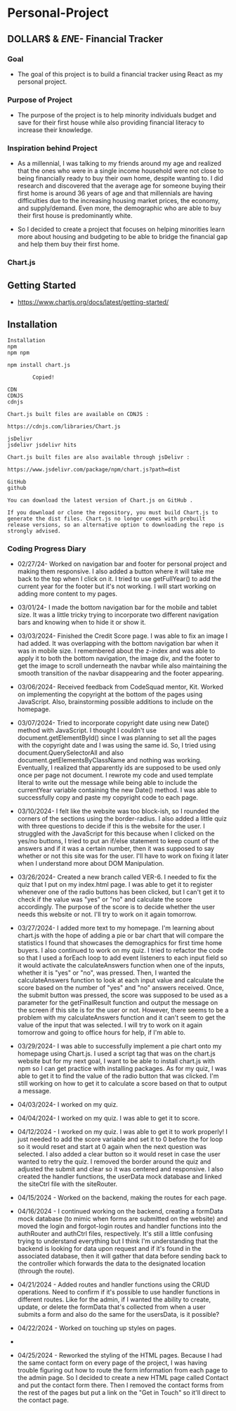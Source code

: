 # Personal-Project
## DOLLAR$ & $EN$E- Financial Tracker

### Goal
- The goal of this project is to build a financial tracker using React as my personal project.

### Purpose of Project
- The purpose of the project is to help minority individuals budget and save for their first house while also providing financial literacy to increase their knowledge.

### Inspiration behind Project
- As a millennial, I was talking to my friends around my age and realized that the ones who were in a single income household were not close to being financially ready to buy their own home, despite wanting to. I did research and discovered that the average age for someone buying their first home is around 36 years of age and that millennials are having difficulties due to the increasing housing market prices, the economy, and supply/demand. Even more, the demographic who are able to buy their first house is predominantly white. 

- So I decided to create a project that focuses on helping minorities learn more about housing and budgeting to be able to bridge the financial gap and help them buy their first home.

### Chart.js
## Getting Started
- https://www.chartjs.org/docs/latest/getting-started/

## Installation
    Installation
    npm
    npm npm

    npm install chart.js
    
            Copied!
        
    CDN
    CDNJS
    cdnjs

    Chart.js built files are available on CDNJS :

    https://cdnjs.com/libraries/Chart.js

    jsDelivr
    jsdelivr jsdelivr hits

    Chart.js built files are also available through jsDelivr :

    https://www.jsdelivr.com/package/npm/chart.js?path=dist

    GitHub
    github

    You can download the latest version of Chart.js on GitHub .

    If you download or clone the repository, you must build Chart.js to generate the dist files. Chart.js no longer comes with prebuilt release versions, so an alternative option to downloading the repo is strongly advised.


### Coding Progress Diary
- 02/27/24- Worked on navigation bar and footer for personal project and making them responsive. I also added a button where it will take me back to the top when I click on it. I tried to use getFullYear() to add the current year for the footer but it's not working. I will start working on adding more content to my pages.

- 03/01/24- I made the bottom navigation bar for the mobile and tablet size. It was a little tricky trying to incorporate two different navigation bars and knowing when to hide it or show it.

- 03/03/2024- Finished the Credit Score page. I was able to fix an image I had added. It was overlapping with the bottom navigation bar when it was in mobile size. I remembered about the z-index and was able to apply it to both the bottom navigation, the image div, and the footer to get the image to scroll underneath the navbar while also maintaining the smooth transition of the navbar disappearing and the footer appearing.

- 03/06/2024- Received feedback from CodeSquad mentor, Kit. Worked on implementing the copyright at the bottom of the pages using JavaScript. Also, brainstorming possible additions to include on the homepage.

- 03/07/2024- Tried to incorporate copyright date using new Date() method with JavaScript. I thought I couldn't use document.getElementById() since I was planning to set all the pages with the copyright date and I was using the same id. So, I tried using document.QuerySelectorAll and also document.getElementsByClassName and nothing was working. Eventually, I realized that apparently ids are supposed to be used only once per page not document. I rewrote my code and used template literal to write out the message while being able to include the currentYear variable containing the new Date() method. I was able to successfully copy and paste my copyright code to each page.

- 03/10/2024- I felt like the website was too block-ish, so I rounded the corners of the sections using the border-radius. I also added a little quiz with three questions to decide if this is the website for the user. I struggled with the JavaScript for this because when I clicked on the yes/no buttons, I tried to put an if/else statement to keep count of the answers and if it was a certain number, then it was supposed to say whether or not this site was for the user. I'll have to work on fixing it later when I understand more about DOM Manipulation.

- 03/26/2024- Created a new branch called VER-6. I needed to fix the quiz that I put on my index.html page. I was able to get it to register whenever one of the radio buttons has been clicked, but I can't get it to check if the value was "yes" or "no" and calculate the score accordingly. The purpose of the score is to decide whether the user needs this website or not. I'll try to work on it again tomorrow.
  
- 03/27/2024- I added more text to my homepage. I'm learning about chart.js with the hope of adding a pie or bar chart that will compare the statistics I found that showcases the demographics for first time home buyers. I also continued to work on my quiz. I tried to refactor the code so that I used a forEach loop to add event listeners to each input field so it would activate the calculateAnswers function when one of the inputs, whether it is "yes" or "no", was pressed. Then, I wanted the calculateAnswers function to look at each input value and calculate the score based on the number of "yes" and "no" answers received. Once, the submit button was pressed, the score was supposed to be used as a parameter for the getFinalResult function and output the message on the screen if this site is for the user or not. However, there seems to be a problem with my calculateAnswers function and it can't seem to get the value of the input that was selected. I will try to work on it again tomorrow and going to office hours for help, if I'm able to.

- 03/29/2024- I was able to successfully implement a pie chart onto my homepage using Chart.js. I used a script tag that was on the chart.js website but for my next goal, I want to be able to install chart.js with npm so I can get practice with installing packages. As for my quiz, I was able to get it to find the value of the radio button that was clicked. I'm still working on how to get it to calculate a score based on that to output a message.

- 04/03/2024- I worked on my quiz.

- 04/04/2024- I worked on my quiz. I was able to get it to score.

- 04/12/2024 - I worked on my quiz. I was able to get it to work properly! I just needed to add the score variable and set it to 0 before the for loop so it would reset and start at 0 again when the next question was selected. I also added a clear button so it would reset in case the user wanted to retry the quiz. I removed the border around the quiz and adjusted the submit and clear so it was centered and responsive. I also created the handler functions, the userData mock database and linked the siteCtrl file with the siteRouter.

-  04/15/2024 - Worked on the backend, making the routes for each page.

-  04/16/2024 - I continued working on the backend, creating a formData mock database (to mimic when forms are submitted on the website) and moved the login and forgot-login routes and handler functions into the authRouter and authCtrl files, respectively. It's still a little confusing trying to understand everything but I think I'm understanding that the backend is looking for data upon request and if it's found in the associated database, then it will gather that data before sending back to the controller which forwards the data to the designated location (through the route).

- 04/21/2024 - Added routes and handler functions using the CRUD operations. Need to confirm if it's possible to use handler functions in different routes. Like for the admin, if I wanted the ability to create, update, or delete the formData that's collected from when a user submits a form and also do the same for the usersData, is it possible?

- 04/22/2024 - Worked on touching up styles on pages.
- 
- 04/25/2024 - Reworked the styling of the HTML pages. Because I had the same contact form on every page of the project, I was having trouble figuring out how to route the form information from each page to the admin page. So I decided to create a new HTML page called Contact and put the contact form there. Then I removed the contact forms from the rest of the pages but put a link on the "Get in Touch" so it'll direct to the contact page.